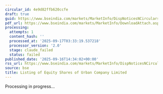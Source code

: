 ```yaml
---
circular_id: 4e9d82ffb620ccfe
draft: true
guid: https://www.bseindia.com/markets/MarketInfo/DispNoticesNCirculars.aspx?Noticeid={194A1450-BEB8-403B-9664-873A1857A71E}&noticeno=20250916-74&dt=09/16/2025&icount=74&totcount=79&flag=0
pdf_url: https://www.bseindia.com/markets/MarketInfo/DownloadAttach.aspx?id=20250916-74&attachedId=6ca1b5e2-c4b8-48c7-b120-0d4de65fa1bb
processing:
  attempts: 1
  content_hash: ''
  processed_at: '2025-09-17T03:33:19.537218'
  processor_version: '2.0'
  stage: claude_failed
  status: failed
published_date: '2025-09-16T14:34:02+00:00'
rss_url: https://www.bseindia.com/markets/MarketInfo/DispNoticesNCirculars.aspx?Noticeid={194A1450-BEB8-403B-9664-873A1857A71E}&noticeno=20250916-74&dt=09/16/2025&icount=74&totcount=79&flag=0
source: bse
title: Listing of Equity Shares of Urban Company Limited
---
```


Processing in progress...